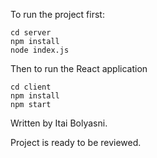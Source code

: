 To run the project first:
```
cd server
npm install
node index.js

```
Then to run the React application
```
cd client
npm install
npm start

```

Written by Itai Bolyasni.

Project is ready to be reviewed.
